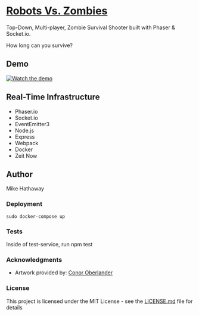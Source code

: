 
# [Robots Vs. Zombies](frontend-service-zuggxwcygk.now.sh)

<!-- # Rebuild Civilization. Overcome the Zombies. -->
Top-Down, Multi-player, Zombie Survival Shooter built with Phaser & Socket.io.

How long can you survive?

<!-- ## [Play Now](frontend-service-zuggxwcygk.now.sh) -->


## Demo
[![Watch the demo](https://raw.github.com/MikeHathaway/Robots-vs-Zombies/master/frontend-service/public/assets/demoPic.png)](https://vimeo.com/227139667)

<!-- https://vimeo.com/227139667 -->


## Real-Time Infrastructure

*  Phaser.io
*  Socket.io
*  EventEmitter3
*  Node.js
*  Express
*  Webpack
*  Docker
*  Zeit Now


## Author

Mike Hathaway

### Deployment

```
sudo docker-compose up
```  

### Tests

Inside of test-service, run npm test

### Acknowledgments

* Artwork provided by: [Conor Oberlander](http://www.ambo-studios.com/)

<!-- * https://medium.com/the-backlog-by-nimbo-x/creating-a-serverless-web-app-with-node-js-ember-js-and-paas-services-hyperdev-surge-sh-8e3ebe263a76

* https://www.joshmorony.com/creating-animated-scoring-in-an-html5-phaser-game/

* Buch for Space themed terrain http://blog-buch.rhcloud.com -->


### License

This project is licensed under the MIT License - see the [LICENSE.md](LICENSE.md) file for details
